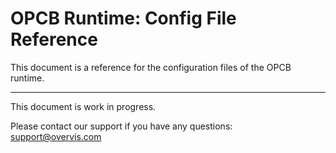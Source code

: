 # OPCB Runtime: Config File Reference

This document is a reference for the configuration files of the OPCB runtime.

---

This document is work in progress.

Please contact our support if you have any questions: support@overvis.com
